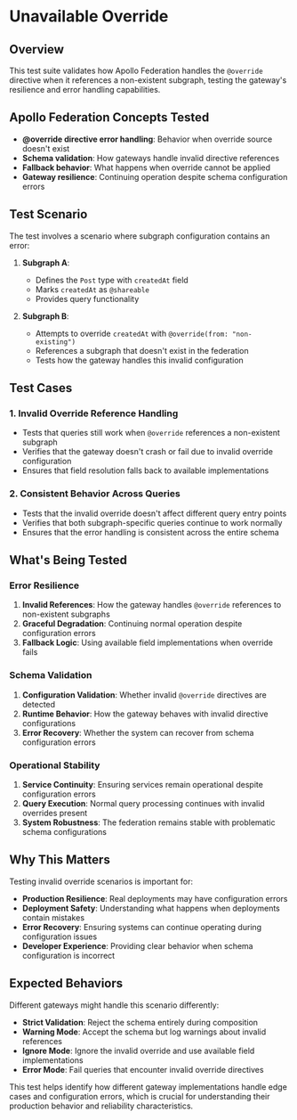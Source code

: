 # Unavailable Override

## Overview
This test suite validates how Apollo Federation handles the `@override` directive when it references a non-existent subgraph, testing the gateway's resilience and error handling capabilities.

## Apollo Federation Concepts Tested
- **@override directive error handling**: Behavior when override source doesn't exist
- **Schema validation**: How gateways handle invalid directive references
- **Fallback behavior**: What happens when override cannot be applied
- **Gateway resilience**: Continuing operation despite schema configuration errors

## Test Scenario
The test involves a scenario where subgraph configuration contains an error:

1. **Subgraph A**:
   - Defines the `Post` type with `createdAt` field
   - Marks `createdAt` as `@shareable`
   - Provides query functionality

2. **Subgraph B**:
   - Attempts to override `createdAt` with `@override(from: "non-existing")`
   - References a subgraph that doesn't exist in the federation
   - Tests how the gateway handles this invalid configuration

## Test Cases

### 1. Invalid Override Reference Handling
- Tests that queries still work when `@override` references a non-existent subgraph
- Verifies that the gateway doesn't crash or fail due to invalid override configuration
- Ensures that field resolution falls back to available implementations

### 2. Consistent Behavior Across Queries
- Tests that the invalid override doesn't affect different query entry points
- Verifies that both subgraph-specific queries continue to work normally
- Ensures that the error handling is consistent across the entire schema

## What's Being Tested

### Error Resilience
1. **Invalid References**: How the gateway handles `@override` references to non-existent subgraphs
2. **Graceful Degradation**: Continuing normal operation despite configuration errors
3. **Fallback Logic**: Using available field implementations when override fails

### Schema Validation
1. **Configuration Validation**: Whether invalid `@override` directives are detected
2. **Runtime Behavior**: How the gateway behaves with invalid directive configurations
3. **Error Recovery**: Whether the system can recover from schema configuration errors

### Operational Stability
1. **Service Continuity**: Ensuring services remain operational despite configuration errors
2. **Query Execution**: Normal query processing continues with invalid overrides present
3. **System Robustness**: The federation remains stable with problematic schema configurations

## Why This Matters
Testing invalid override scenarios is important for:
- **Production Resilience**: Real deployments may have configuration errors
- **Deployment Safety**: Understanding what happens when deployments contain mistakes
- **Error Recovery**: Ensuring systems can continue operating during configuration issues
- **Developer Experience**: Providing clear behavior when schema configuration is incorrect

## Expected Behaviors
Different gateways might handle this scenario differently:
- **Strict Validation**: Reject the schema entirely during composition
- **Warning Mode**: Accept the schema but log warnings about invalid references
- **Ignore Mode**: Ignore the invalid override and use available field implementations
- **Error Mode**: Fail queries that encounter invalid override directives

This test helps identify how different gateway implementations handle edge cases and configuration errors, which is crucial for understanding their production behavior and reliability characteristics.